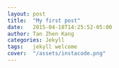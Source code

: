 ```yaml
---
layout: post
title:  "My first post"
date:   2015-04-18T14:25:52-05:00
author: Tan Zhen Kang
categories: Jekyll
tags:	jekyll welcome
cover:  "/assets/instacode.png"
---
```




[jekyll]:      http://jekyllrb.com
[jekyll-gh]:   https://github.com/jekyll/jekyll
[jekyll-help]: https://github.com/jekyll/jekyll-help
[highlight]:   https://highlightjs.org/
[lightbox]:    http://lokeshdhakar.com/projects/lightbox2/
[jekyll-archive]: https://github.com/jekyll/jekyll-archives
[liquid]: https://github.com/Shopify/liquid/wiki/Liquid-for-Designers

